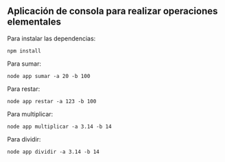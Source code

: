 ## Aplicación de consola para realizar operaciones elementales

Para instalar las dependencias:
```
npm install
```

Para sumar:
```
node app sumar -a 20 -b 100
```

Para restar:
```
node app restar -a 123 -b 100
```

Para multiplicar:
```
node app multiplicar -a 3.14 -b 14
```

Para dividir:
```
node app dividir -a 3.14 -b 14
```




